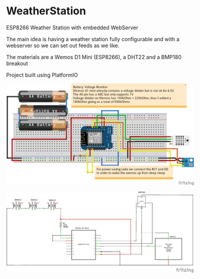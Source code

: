 # WeatherStation
ESP8266 Weather Station with embedded WebServer

The main idea is having a weather station fully configurable and with a webserver so we can set out feeds as we like.

The materials are a Wemos D1 Mini (ESP8266), a DHT22 and a BMP180 breakout

Project built using PlatformIO

![alt text](https://github.com/killercode/WeatherStation/blob/master/Schematic/weatherstation_breadboard.png?raw=true)

![alt text](https://github.com/killercode/WeatherStation/blob/master/Schematic/weatherstation_schematic.png?raw=true)


